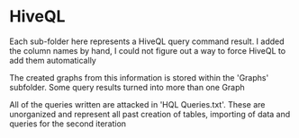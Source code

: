 # HiveQL

Each sub-folder here represents a HiveQL query command result. I added the column names by hand, I could not figure out a way to force HiveQL to add them automatically

The created graphs from this information is stored within the 'Graphs' subfolder. Some query results turned into more than one Graph

All of the queries written are attacked in 'HQL Queries.txt'. These are unorganized and represent all past creation of tables, importing of data and queries for the second iteration